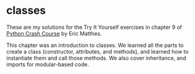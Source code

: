 # classes

These are my solutions for the Try It Yourself exercises in chapter 9 of [Python Crash Course](https://nostarch.com/pythoncrashcourse/) by Eric Matthes.

This chapter was an introduction to classes. We learned all the parts to create a class (constructor, attributes, and methods), and learned how to instantiate them and call those methods. We also cover inheritance, and imports for modular-based code.
